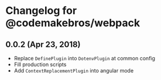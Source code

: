 # Changelog for @codemakebros/webpack

## 0.0.2 (Apr 23, 2018)

* Replace `DefinePlugin` into `DotenvPlugin` at common config
* Fill production scripts
* Add `ContextReplacementPlugin` into angular mode
